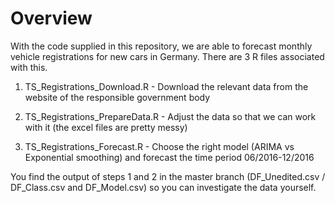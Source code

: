 
# Overview

With the code supplied in this repository, we are able to forecast monthly vehicle registrations for new cars in Germany.
There are 3 R files associated with this.

1) TS_Registrations_Download.R - Download the relevant data from the website of the responsible government body

2) TS_Registrations_PrepareData.R - Adjust the data so that we can work with it (the excel files are pretty messy)

3) TS_Registrations_Forecast.R    - Choose the right model (ARIMA vs Exponential smoothing) and forecast the time period 06/2016-12/2016

You find the output of steps 1 and 2 in the master branch (DF_Unedited.csv / DF_Class.csv and DF_Model.csv) so you can 
investigate the data yourself.

